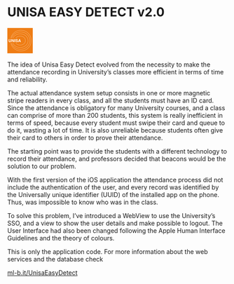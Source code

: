 # UNISA EASY DETECT v2.0

![alt text](https://github.com/MallyDev/Unisa-Easy-Detect-v2.0/blob/master/BeaconDetectorAPP/Assets.xcassets/AppIcon.appiconset/BeaconDetector_logo.001-29%402x.png) 

The idea of Unisa Easy Detect evolved from the necessity to make the attendance recording in University’s classes more efficient in terms of time and reliability.  

The actual attendance system setup consists in one or more magnetic stripe readers in every class, and all the students must have an ID card. 
Since the attendance is obligatory for many University courses, and a class can comprise of more than 200 students, this system is really inefficient in terms of speed, because every student must swipe their card and queue to do it, wasting a lot of time. It is also unreliable because students often give their card to others in order to prove their attendance.

The starting point was to provide the students with a different technology to record their attendance, and professors decided that beacons would be the solution to our problem. 

With the first version of the iOS application the attendance process did not include the authentication of the user, and every record was identified by the Universally unique identifier (UUID) of the installed app on the phone. Thus, was impossible to know who was in the class. 

To solve this problem, I’ve introduced a WebView to use the University’s SSO, and a view to show the user details and make possible to logout. 
The User Interface had also been changed following the Apple Human Interface Guidelines and the theory of colours.

This is only the application code. 
For more information about the web services and the database check 

[ml-b.it/UnisaEasyDetect](http://www.ml-b.it/UnisaEasyDetect)
